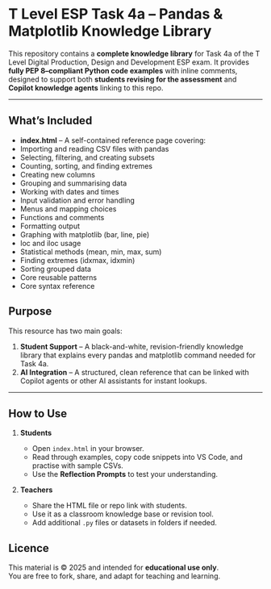 # T Level ESP Task 4a – Pandas & Matplotlib Knowledge Library

This repository contains a **complete knowledge library** for Task 4a of the T Level Digital Production, Design and Development ESP exam. It provides **fully PEP 8–compliant Python code examples** with inline comments, designed to support both **students revising for the assessment** and **Copilot knowledge agents** linking to this repo.  

---

## What’s Included
- **index.html** – A self-contained reference page covering:
- Importing and reading CSV files with pandas  
- Selecting, filtering, and creating subsets  
- Counting, sorting, and finding extremes  
- Creating new columns  
- Grouping and summarising data  
- Working with dates and times  
- Input validation and error handling  
- Menus and mapping choices  
- Functions and comments  
- Formatting output  
- Graphing with matplotlib (bar, line, pie)  
- loc and iloc usage  
- Statistical methods (mean, min, max, sum)  
- Finding extremes (idxmax, idxmin)  
- Sorting grouped data  
- Core reusable patterns  
- Core syntax reference  

## Purpose
This resource has two main goals:
1. **Student Support** – A black-and-white, revision-friendly knowledge library that explains every pandas and matplotlib command needed for Task 4a.  
2. **AI Integration** – A structured, clean reference that can be linked with Copilot agents or other AI assistants for instant lookups.  

---

## How to Use
1. **Students**  
   - Open `index.html` in your browser.  
   - Read through examples, copy code snippets into VS Code, and practise with sample CSVs.  
   - Use the **Reflection Prompts** to test your understanding.  

2. **Teachers**  
   - Share the HTML file or repo link with students.  
   - Use it as a classroom knowledge base or revision tool.  
   - Add additional `.py` files or datasets in folders if needed.  


## Licence
This material is © 2025 and intended for **educational use only**.  
You are free to fork, share, and adapt for teaching and learning.  

